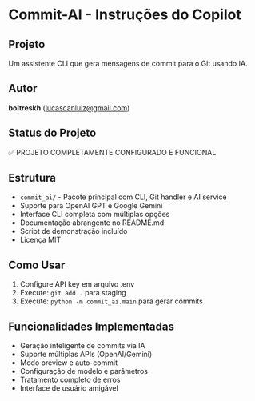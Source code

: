 # Commit-AI - Instruções do Copilot

## Projeto
Um assistente CLI que gera mensagens de commit para o Git usando IA.

## Autor
**boltreskh** (lucascanluiz@gmail.com)

## Status do Projeto
✅ PROJETO COMPLETAMENTE CONFIGURADO E FUNCIONAL

## Estrutura
- `commit_ai/` - Pacote principal com CLI, Git handler e AI service
- Suporte para OpenAI GPT e Google Gemini  
- Interface CLI completa com múltiplas opções
- Documentação abrangente no README.md
- Script de demonstração incluído
- Licença MIT

## Como Usar
1. Configure API key em arquivo .env
2. Execute: `git add .` para staging
3. Execute: `python -m commit_ai.main` para gerar commits

## Funcionalidades Implementadas
- Geração inteligente de commits via IA
- Suporte múltiplas APIs (OpenAI/Gemini)
- Modo preview e auto-commit
- Configuração de modelo e parâmetros
- Tratamento completo de erros
- Interface de usuário amigável
